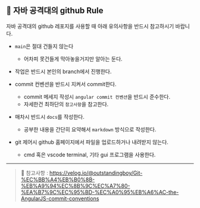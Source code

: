 ## 🚨 자바 공격대의 github Rule
자바 공격대의 github 레포지를 사용할 때 아래 유의사항을 반드시 참고하시기 바랍니다.

* `main`은 절대 건들지 않는다
    - 어차피 못건들게 막아놓을거지만 알아는 둔다.
    
* 작업은 반드시 본인의 branch에서 진행한다.

* commit 컨벤션을 반드시 지켜서 commit한다.
    - commit 메세지 작성시 `angular commit 컨벤션`을 반드시 준수한다.
    - 자세한건 최하단의 `참고사항`을 참고한다.

* 매차시 반드시 `docs`를 작성한다.
    - 공부한 내용을 간단히 요약해서 `markdown` 방식으로 작성한다.

* git 제어시 github 홈페이지에서 파일을 업로드하거나 내려받지 않는다.
    - cmd 혹은 vscode terminal, 기타 gui 프로그램을 사용한다.

***

> 📃 참고사항 : 
https://velog.io/@outstandingboy/Git-%EC%BB%A4%EB%B0%8B-%EB%A9%94%EC%8B%9C%EC%A7%80-%EA%B7%9C%EC%95%BD-%EC%A0%95%EB%A6%AC-the-AngularJS-commit-conventions
